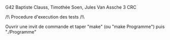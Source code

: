 G42    Baptiste Clauss, Timothée Soen, Jules Van Assche    3 CRC

 /!\ Procedure d'execution des tests /!\
 
Ouvrir une invit de commande et taper "make" (ou "make Programme") puis "./Programme"